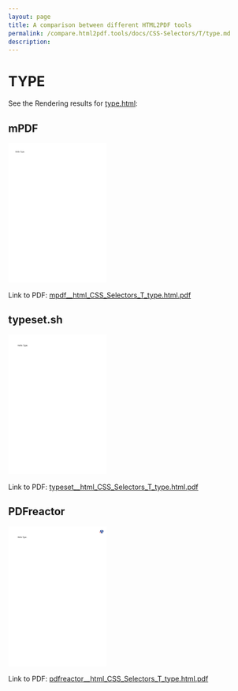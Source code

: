 ```yaml
---
layout: page
title: A comparison between different HTML2PDF tools
permalink: /compare.html2pdf.tools/docs/CSS-Selectors/T/type.md
description: 
---
```


# TYPE

See the Rendering results for [type.html](/html/CSS%20Selectors/T/type.html):

## mPDF
![](mpdf__html_CSS_Selectors_T_type.html.png) 

Link to PDF: [mpdf__html_CSS_Selectors_T_type.html.pdf](mpdf__html_CSS_Selectors_T_type.html.pdf)

## typeset.sh
![](typeset__html_CSS_Selectors_T_type.html.png) 

Link to PDF: [typeset__html_CSS_Selectors_T_type.html.pdf](typeset__html_CSS_Selectors_T_type.html.pdf)

## PDFreactor
![](pdfreactor__html_CSS_Selectors_T_type.html.png) 

Link to PDF: [pdfreactor__html_CSS_Selectors_T_type.html.pdf](pdfreactor__html_CSS_Selectors_T_type.html.pdf)
